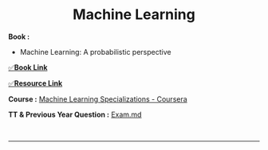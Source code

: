 <h1 align="center">Machine Learning</h1>

**Book :**
- Machine Learning: A probabilistic perspective

[✅**Book Link**][book]

[book]: https://drive.google.com/drive/folders/1NgKEQcqaKN4nQITZk3uVENJrLIgLjVzd?usp=sharing

[✅**Resource Link**](https://drive.google.com/drive/folders/1FHjFaE-i-BG2JJPqNAbTjYa8wTw3Tfqb?usp=sharing)

**Course :** [Machine Learning Specializations - Coursera](https://www.coursera.org/specializations/machine-learning-introduction)

**TT & Previous Year Question :** [Exam.md](Exam.md)

<br><hr><br>

